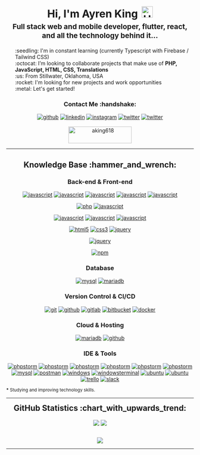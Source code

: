 <h1 style="text-align: center;margin-bottom: 5px;">Hi, I'm Ayren King<img src="https://raw.githubusercontent.com/iampavangandhi/iampavangandhi/master/gifs/Hi.gif" alt="Hi" style="width: 30px;margin-left: 10px;"></h1>
<h3 style="font-size: 1.2rem; text-align: center;margin: 0 0 20px 0;">Full stack web and mobile developer, flutter, react, and all the technology behind it...</h3>

<ul style="list-style: none;">
<li>:seedling: I'm in constant learning (currently Typescript with Firebase / Tailwind CSS)</li>
<li>:octocat: I’m looking to collaborate projects that make use of <strong>PHP, JavaScript, HTML, CSS, Translations</strong></li>
<li>:us: From Stillwater, Oklahoma, USA</li>
<li>:rocket: I'm looking for new projects and work opportunities</li>
<li>:metal: Let's get started!</li>
</ul>
<div align="center">
<h3>Contact Me :handshake:</h3>
<a href="https://github.com/aking618" target="_blank"><img src="https://img.shields.io/badge/-Ayren King-black?logo=github&style=flat-square" alt="github"/></a>
<a href="https://www.linkedin.com/in/Ayren-King" target="_blank"><img src="https://img.shields.io/badge/-Ayren King-blue?logo=linkedin&style=flat-square" alt="linkedin"></a>
<a href="https://www.instagram.com/a_king618" target="_blank"><img src="https://img.shields.io/badge/-Ayren King-pink?logo=instagram&textColor=white&style=flat-square" alt="instagram"/></a>
<a href="https://twitter.com/AyrenKing1" target="_blank"><img src="https://img.shields.io/badge/-AyrenKing1-blue?logo=twitter&logoColor=white&style=flat-square" alt="twitter"/></a>
<a href="mailto:ashsquads@gmail.com"><img src="https://img.shields.io/badge/-ashsquads@gmail.com-white?logo=thunderbird&style=flat-square" alt="twitter"/></a>
<br/><br/>
<a href="https://www.buymeacoffee.com/aking618" target="_blank"><img src="https://cdn.buymeacoffee.com/buttons/v2/default-yellow.png" height="45" width="170" alt="aking618" /></a>
</div>


---

<div align="center">
<h2>Knowledge Base :hammer_and_wrench:</h2>

<h3>Back-end & Front-end</h3>

<a href="https://flutter.dev" target="_blank"><img src="https://img.shields.io/badge/Flutter-white.svg?style=for-the-badge&logo=flutter&logoColor=blue" alt="javascript"/></a>
<a href="https://dart.dev" target="_blank"><img src="https://img.shields.io/badge/dart-white.svg?style=for-the-badge&logo=dart&logoColor=blue" alt="javascript"/></a>
<a href="https://dart.dev" target="_blank"><img src="https://img.shields.io/badge/kotlin-white.svg?style=for-the-badge&logo=kotlin&logoColor=green" alt="javascript"/></a>
<a href="https://dart.dev" target="_blank"><img src="https://img.shields.io/badge/java-white.svg?style=for-the-badge&logo=java&logoColor=%23ED8B00" alt="javascript"/></a>
<a href="https://dart.dev" target="_blank"><img src="https://img.shields.io/badge/swift-white?style=for-the-badge&logo=swift&logoColor=F54A2A" alt="javascript"/></a>

<a href="https://php.net" target="_blank"><img src="https://img.shields.io/badge/PHP-white.svg?style=for-the-badge&logo=php&logoColor=777BB4" alt="php"/></a>
<a href="https://developer.mozilla.org/en-US/docs/Web/JavaScript" target="_blank"><img src="https://img.shields.io/badge/JavaScript-white.svg?style=for-the-badge&logo=javascript&logoColor=#F7DF1E" alt="javascript"/></a>

<a href="https://reactjs.org" target="_blank"><img src="https://img.shields.io/badge/react-white.svg?style=for-the-badge&logo=react&logoColor=%2361DAFB" alt="javascript"/></a>
<a href="https://reactjs.org" target="_blank"><img src="https://img.shields.io/badge/react_router-white.svg?style=for-the-badge&logo=react-router&logoColor=%2361DAFB" alt="javascript"/></a>
<a href="https://reactjs.org" target="_blank"><img src="https://img.shields.io/badge/MUI-white.svg?style=for-the-badge&logo=material-ui&logoColor=230081CB" alt="javascript"/></a>

<a href="https://html.spec.whatwg.org/multipage/" target="_blank"><img src="https://img.shields.io/badge/-HTML-white?logo=html5&style=for-the-badge" alt="html5"/></a>
<a href="https://www.w3.org/Style/CSS" target="_blank"><img src="https://img.shields.io/badge/-CSS-white?logo=css3&logoColor=1572B6&style=for-the-badge" alt="css3"/></a>
<a href="https://jquery.com/" target="_blank"><img src="https://img.shields.io/badge/-jquery-white?logo=jquery&logoColor=0769AD&style=for-the-badge" alt="jquery"/></a>

<a href="https://jquery.com/" target="_blank"><img src="https://img.shields.io/badge/c%23-white.svg?style=for-the-badge&logo=c-sharp&logoColor=green" alt="jquery"/></a>

<a href="https://www.npmjs.com/" target="_blank"><img src="https://img.shields.io/badge/-npm-white?logo=npm&logoColor=CB3837&style=for-the-badge" alt="npm"/></a>


<h3>Database</h3>

<a href="https://www.mysql.com/" target="_blank"><img src="https://img.shields.io/badge/-mysql-white?logo=mysql&logoColor=4479A1&style=for-the-badge" alt="mysql"/></a>
<a href="https://mariadb.org/" target="_blank"><img src="https://img.shields.io/badge/firebase-white.svg?style=for-the-badge&logo=firebase" alt="mariadb"/></a>


<h3>Version Control & CI/CD</h3>
<a href="https://git-scm.com/" target="_blank"><img src="https://img.shields.io/badge/-git-white?logo=git&logoColor=F05032&style=for-the-badge" alt="git"/></a>
<a href="https://github.com/" target="_blank"><img src="https://img.shields.io/badge/-github-white?logo=github&logoColor=181717&style=for-the-badge" alt="github"/></a>
<a href="https://gitlab.com/" target="_blank"><img src="https://img.shields.io/badge/-gitlab-white?logo=gitlab&logoColor=FCA121&style=for-the-badge" alt="gitlab"/></a>
<a href="https://bitbucket.org/" target="_blank"><img src="https://img.shields.io/badge/-bitbucket-white?logo=bitbucket&logoColor=0052CC&style=for-the-badge" alt="bitbucket"/></a>
<a href="https://www.docker.com/" target="_blank"><img src="https://img.shields.io/badge/-docker-white?logo=docker&logoColor=2496ED&style=for-the-badge" alt="docker"/></a>

<h3>Cloud & Hosting</h3>

<a href="https://mariadb.org/" target="_blank"><img src="https://img.shields.io/badge/firebase-white.svg?style=for-the-badge&logo=firebase" alt="mariadb"/></a>
<a href="https://github.com/" target="_blank"><img src="https://img.shields.io/badge/-github-white?logo=github&logoColor=181717&style=for-the-badge" alt="github"/></a>

<h3>IDE & Tools</h3>


<a href="https://www.jetbrains.com/phpstorm/" target="_blank"><img src="https://img.shields.io/badge/Android%20Studio-white.svg?style=for-the-badge&logo=android-studio&logoColor=3DDC84" alt="phpstorm"/></a>
<a href="https://www.jetbrains.com/phpstorm/" target="_blank"><img src="https://img.shields.io/badge/IntelliJIDEA-white.svg?style=for-the-badge&logo=intellij-idea&logoColor=black" alt="phpstorm"/></a>
<a href="https://www.jetbrains.com/phpstorm/" target="_blank"><img src="https://img.shields.io/badge/Visual%20Studio%20Code-white.svg?style=for-the-badge&logo=visual-studio-code&logoColor=0078d7" alt="phpstorm"/></a>
<a href="https://www.jetbrains.com/phpstorm/" target="_blank"><img src="https://img.shields.io/badge/-phpstorm-white?logo=phpstorm&logoColor=000000&style=for-the-badge" alt="phpstorm"/></a>
<a href="https://www.jetbrains.com/phpstorm/" target="_blank"><img src="https://img.shields.io/badge/Xcode-white?style=for-the-badge&logo=Xcode&logoColor=007ACC" alt="phpstorm"/></a>
<a href="https://www.jetbrains.com/phpstorm/" target="_blank"><img src="https://img.shields.io/badge/unity-white.svg?style=for-the-badge&logo=unity&logoColor=black" alt="phpstorm"/></a>
<a href="https://www.mysql.com/products/workbench/" target="_blank"><img src="https://img.shields.io/badge/-mysql_workbench-white?logo=mysql&logoColor=4479A1&style=for-the-badge" alt="mysql"/></a>
<a href="https://www.postman.com/" target="_blank"><img src="https://img.shields.io/badge/-postman-white?logo=postman&logoColor=FF6C37&style=for-the-badge" alt="postman"/></a>
<a href="https://www.microsoft.com/en-us/windows" target="_blank"><img src="https://img.shields.io/badge/-windows-white?logo=windows&logoColor=0078D6&style=for-the-badge" alt="windows"/></a>
<a href="https://github.com/microsoft/terminal" target="_blank"><img src="https://img.shields.io/badge/-windows_terminal-white?logo=windowsterminal&logoColor=4D4D4D&style=for-the-badge" alt="windowsterminal"/></a>
<a href="https://ubuntu.com/" target="_blank"><img src="https://img.shields.io/badge/mac%20os-white?style=for-the-badge&logo=macos&logoColor=black" alt="ubuntu"/></a>
<a href="https://ubuntu.com/" target="_blank"><img src="https://img.shields.io/badge/-ubuntu-white?logo=ubuntu&logoColor=E95420&style=for-the-badge" alt="ubuntu"/></a>
<a href="https://trello.com/" target="_blank"><img src="https://img.shields.io/badge/-trello-white?logo=trello&logoColor=0052CC&style=for-the-badge" alt="trello"/></a>
<a href="https://slack.com/" target="_blank"><img src="https://img.shields.io/badge/-slack-white?logo=slack&logoColor=4A154B&style=for-the-badge" alt="slack"/></a>
</div>

<small><strong>*</strong> Studying and improving technology skills.</small>

---

<div align="center">
<h2 style="margin: 5px 10px;">GitHub Statistics :chart_with_upwards_trend:</h2> 
<div style="display: flex; align-items: center; justify-content: center;">

[![](https://github-readme-stats.vercel.app/api?username=aking618&show_icons=true&theme=tokyonight&hide_border=true&locale=en)](https://github.com/aking618)
[![](https://github-readme-streak-stats.herokuapp.com/?user=aking618&theme=tokyonight&hide_border=true)](https://github.com/aking618)

</div>
</div>

<div align="center">

![](https://komarev.com/ghpvc/?username=aking618&style=flat-square)

</div>


------
